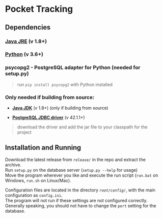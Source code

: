 # Pocket Tracking #



## Dependencies ##

### [**Java JRE**](http://www.oracle.com/technetwork/java/javase/downloads/index.html) (v 1.8+)

### [**Python**](https://www.python.org/downloads/) (v  3.6+)

### **psycopg2** - PostgreSQL adapter for Python (needed for setup.py)
>run `pip install psycopg2` with Python installed

### Only needed if building from source:

- [**Java JDK**](http://www.oracle.com/technetwork/java/javase/downloads/index.html) (v 1.8+) (only if building from source)

- [**PostgreSQL JDBC driver**](https://jdbc.postgresql.org/download.html) (v 42.1.1+)
> download the driver and add the jar file to your classpath for the project



## Installation and Running ##
Download the latest release from *`release/`* in the repo and extract the archive.  
Run `setup.py` on the database server (`setup.py --help` for usage)  
Move the program wherever you like and execute the run script (`run.bat` on Windows, `run.sh` on Linux/Mac).

Configuration files are located in the directory *`root/config/`*, with the main configuration as `config.ini`.  
The program will not run if these settings are not configured correctly.  
Generally speaking, you should not have to change the `port` setting for the database.  


